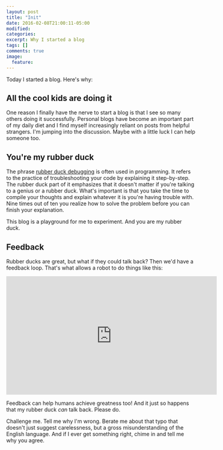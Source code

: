 ```yaml
---
layout: post
title: "Init"
date: 2016-02-08T21:00:11-05:00
modified:
categories:
excerpt: Why I started a blog
tags: []
comments: true
image:
  feature:
---
```



Today I started a blog. Here's why:

## All the cool kids are doing it
One reason I finally have the nerve to start a blog is that I see so many others doing it successfully. Personal blogs have become an important part of my daily diet and I find myself increasingly reliant on posts from helpful strangers. I'm jumping into the discussion. Maybe with a little luck I can help someone too.

## You're my rubber duck
The phrase [rubber duck debugging](https://en.wikipedia.org/wiki/Rubber_duck_debugging) is often used in programming. It refers to the practice of troubleshooting your code by explaining it step-by-step. The rubber duck part of it emphasizes that it doesn't matter if you're talking to a genius or a rubber duck. What's important is that you take the time to compile your thoughts and explain whatever it is you're having trouble with. Nine times out of ten you realize how to solve the problem before you can finish your explanation.

This blog is a playground for me to experiment. And you are my rubber duck.

## Feedback
Rubber ducks are great, but what if they could talk back? Then we'd have a feedback loop. That's what allows a robot to do things like this:

<iframe width="560" height="315" src="https://www.youtube.com/embed/cyN-CRNrb3E" frameborder="0" allowfullscreen></iframe><br/>

Feedback can help humans achieve greatness too! And it just so happens that my rubber duck _can_ talk back. Please do.

Challenge me. Tell me why I'm wrong. Berate me about that typo that doesn't just suggest carelessness, but a gross misunderstanding of the English language. And if I ever get something right, chime in and tell me why you agree.
